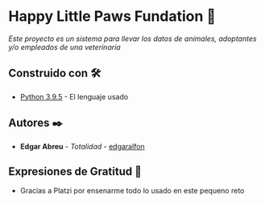 # Happy Little Paws Fundation 🐶

_Este proyecto es un sistema para llevar los datos de animales, adoptantes y/o empleados de una veterinaria_

## Construido con 🛠️

* [Python 3.9.5](https://www.python.org/downloads/release/python-395/) - El lenguaje usado

## Autores ✒️

* **Edgar Abreu** - *Totalidad* - [edgaralfon](https://github.com/Edgaralfon)

## Expresiones de Gratitud 🎁

* Gracias a Platzi por ensenarme todo lo usado en este pequeno reto
